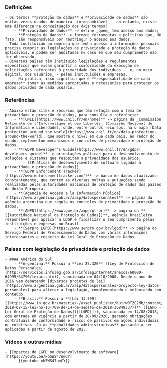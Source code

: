 ### Definições
	- Os termos **proteção de dados** e **privacidade de dados** são muitas vezes usados de maneira _intercambiável_ - no entanto, existe uma diferença na conceituação dos dois termos:
		- **Privacidade de dados** -> define _quem_ tem acesso aos dados;
		- **Proteção de dados** -> fornece ferramentas e políticas que, de fato, são responsáveis por restringir o acesso aos dados.
	- Toda instituição ou empresa que tenha acesso a informações pessoais precisa cumprir as legislações de privacidade e proteção de dados aplicáveis, e podem ser auditadas no caso em que seu cumprimento não for observado.
	- Diversos países têm instituído legislações e regulamentos específicos que visam garantir a conformidade da execução de solicitações referentes à privacidade dos indivíduos - _e, no meio digital, dos usuários_ - pelas instituições e empresas.
		- Na prática, isso significa que é **responsabilidade de cada empresa** tomar as medidas apropriadas e necessárias para proteger os dados privados de cada usuário.
### Referências
	- Abaixo estão sites e recursos que têm relação com o tema de privacidade e proteção de dados, para consulta e referência:
		- **[CNIL](https://www.cnil.fr/en/home)** -> página da _Commission Nationale de l'Informatique et des Libertés_ (Comissão Nacional de Informática e Liberdade), onde, entre outros recursos, há o mapa [Data protection around the world](https://www.cnil.fr/en/data-protection-around-the-world), que mostra o nível em que cada país, ao redor do mundo, implementou mecanismos e controles de privacidade e proteção de dados.
		- **[GDPR Developer's Guide](https://www.cnil.fr/en/gdpr-developers-guide)** -> orientações práticas para o desenvolvimento de soluções e sistemas que respeitam a privacidade dos usuários.
			- [[Práticas de desenvolvimento de software ligadas à privacidade e proteção de dados]]
		- **[GDPR Enforcement Tracker](https://www.enforcementtracker.com/)** -> banco de dados atualizado constantemente, que contém as diversas multas e autuações sendo realizadas pelas autoridades nacionais de proteção de dados dos países da União Europeia.
		- **[Agencia de Acceso a la Información Pública](https://www.argentina.gob.ar/aaip/datospersonales)** -> página da agência argentina que regula os controles de privacidade e proteção de dados.
		- **[ANPD](https://www.gov.br/anpd/pt-br)** -> página da **[[Autoridade Nacional de Proteção de Dados]]**, agência brasileira responsável por aplicar a LDGP e fiscalizar o seu cumprimento pelas instituições e empresas no Brasil.
		- **[Serpro LGPD](https://www.serpro.gov.br/lgpd)** -> página do Serviço Federal de Processamento de Dados com várias informações interessantes a respeito da Lei Geral de Proteção de Dados.
### Países com legislação de privacidade e proteção de dados
	- #### América do Sul
		- **Argentina:** Possui a **Lei 25.326** ([Ley de Protección de Datos Personales](http://servicios.infoleg.gob.ar/infolegInternet/anexos/60000-64999/64790/texact.htm)), sancionada em 04/10/2000. Desde o ano de 2016 vem debatendo [diversos projetos de lei](https://www.argentina.gob.ar/aaip/datospersonales/proyecto-ley-datos-personales) para alterar a legislação, complementando e melhorando seu conteúdo.
		- **Brasil:** Possui a **[Lei 13.709]((https://www.in.gov.br/materia/-/asset_publisher/Kujrw0TZC2Mb/content/id/36849373/do1-2018-08-15-lei-no-13-709-de-14-de-agosto-de-2018-36849337))** ([LGPD - Lei Geral de Proteção de Dados]([[LGPD]])), sancionada em 14/08/2018, com entrada em vigência a partir de 18/09/2020, gerando obrigações contratuais de conformidade e riscos de passivos em ações individuais ou coletivas. Já as **penalidades administrativas** passarão a ser aplicadas a partir de agosto de 2021.
### Vídeos e outras mídias
	- [Impactos do LGPD no desenvolvimento de software](https://youtu.be/xb5WS47nmCY)
		- {{youtube xb5WS47nmCY}}